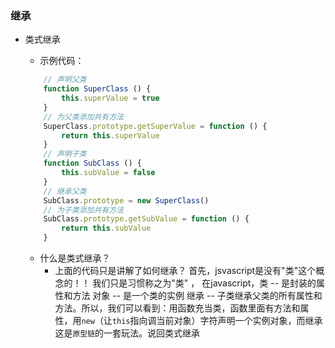### 继承
- 类式继承
    - 示例代码：
    ```javascript
        // 声明父类
        function SuperClass () {
            this.superValue = true
        }
        // 为父类添加共有方法
        SuperClass.prototype.getSuperValue = function () {
            return this.superValue
        }
        // 声明子类
        function SubClass () {
            this.subValue = false
        }
        // 继承父类
        SubClass.prototype = new SuperClass()
        // 为子类添加共有方法
        SubClass.prototype.getSubValue = function () {
            return this.subValue
        }
    ````

    - 什么是类式继承？
        - 上面的代码只是讲解了如何继承？ 首先，jsvascript是没有"类"这个概念的！！ 我们只是习惯称之为"类" ， 在javascript，类 -- 是封装的属性和方法 对象 -- 是一个类的实例 继承 -- 子类继承父类的所有属性和方法。所以，我们可以看到：用函数充当类，函数里面有方法和属性，用`new`（让`this`指向调当前对象）字符声明一个实例对象，而继承这是`原型链`的一套玩法。说回类式继承